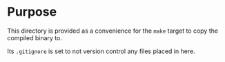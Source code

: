 # Purpose

This directory is provided as a convenience for the `make` target to copy the compiled binary to. 

Its `.gitignore` is set to not version control any files placed in here.